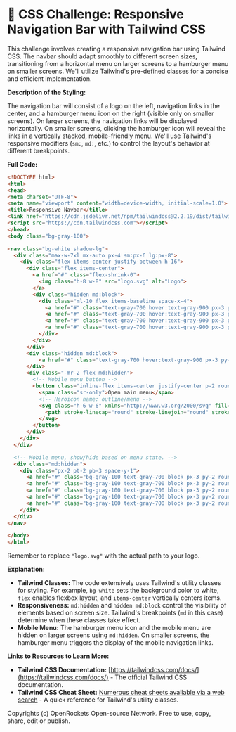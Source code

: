 # 🐞 CSS Challenge: Responsive Navigation Bar with Tailwind CSS


This challenge involves creating a responsive navigation bar using Tailwind CSS.  The navbar should adapt smoothly to different screen sizes, transitioning from a horizontal menu on larger screens to a hamburger menu on smaller screens.  We'll utilize Tailwind's pre-defined classes for a concise and efficient implementation.

**Description of the Styling:**

The navigation bar will consist of a logo on the left, navigation links in the center, and a hamburger menu icon on the right (visible only on smaller screens).  On larger screens, the navigation links will be displayed horizontally. On smaller screens, clicking the hamburger icon will reveal the links in a vertically stacked, mobile-friendly menu.  We'll use Tailwind's responsive modifiers (`sm:`, `md:`, etc.) to control the layout's behavior at different breakpoints.

**Full Code:**

```html
<!DOCTYPE html>
<html>
<head>
<meta charset="UTF-8">
<meta name="viewport" content="width=device-width, initial-scale=1.0">
<title>Responsive Navbar</title>
<link href="https://cdn.jsdelivr.net/npm/tailwindcss@2.2.19/dist/tailwind.min.css" rel="stylesheet">
<script src="https://cdn.tailwindcss.com"></script>
</head>
<body class="bg-gray-100">

<nav class="bg-white shadow-lg">
  <div class="max-w-7xl mx-auto px-4 sm:px-6 lg:px-8">
    <div class="flex items-center justify-between h-16">
      <div class="flex items-center">
        <a href="#" class="flex-shrink-0">
          <img class="h-8 w-8" src="logo.svg" alt="Logo">
        </a>
        <div class="hidden md:block">
          <div class="ml-10 flex items-baseline space-x-4">
            <a href="#" class="text-gray-700 hover:text-gray-900 px-3 py-2 rounded-md text-sm font-medium">Home</a>
            <a href="#" class="text-gray-700 hover:text-gray-900 px-3 py-2 rounded-md text-sm font-medium">About</a>
            <a href="#" class="text-gray-700 hover:text-gray-900 px-3 py-2 rounded-md text-sm font-medium">Services</a>
            <a href="#" class="text-gray-700 hover:text-gray-900 px-3 py-2 rounded-md text-sm font-medium">Contact</a>
          </div>
        </div>
      </div>
      <div class="hidden md:block">
          <a href="#" class="text-gray-700 hover:text-gray-900 px-3 py-2 rounded-md text-sm font-medium">Login</a>
      </div>
      <div class="-mr-2 flex md:hidden">
        <!-- Mobile menu button -->
        <button class="inline-flex items-center justify-center p-2 rounded-md text-gray-400 hover:text-gray-500 hover:bg-gray-100 focus:outline-none focus:ring-2 focus:ring-inset focus:ring-indigo-500">
          <span class="sr-only">Open main menu</span>
          <!-- Heroicon name: outline/menu -->
          <svg class="h-6 w-6" xmlns="http://www.w3.org/2000/svg" fill="none" viewBox="0 0 24 24" stroke="currentColor" aria-hidden="true">
            <path stroke-linecap="round" stroke-linejoin="round" stroke-width="2" d="M4 6h16M4 12h16M4 18h16" />
          </svg>
        </button>
      </div>
    </div>
  </div>

  <!-- Mobile menu, show/hide based on menu state. -->
  <div class="md:hidden">
    <div class="px-2 pt-2 pb-3 space-y-1">
      <a href="#" class="bg-gray-100 text-gray-700 block px-3 py-2 rounded-md text-base font-medium">Home</a>
      <a href="#" class="bg-gray-100 text-gray-700 block px-3 py-2 rounded-md text-base font-medium">About</a>
      <a href="#" class="bg-gray-100 text-gray-700 block px-3 py-2 rounded-md text-base font-medium">Services</a>
      <a href="#" class="bg-gray-100 text-gray-700 block px-3 py-2 rounded-md text-base font-medium">Contact</a>
      <a href="#" class="bg-gray-100 text-gray-700 block px-3 py-2 rounded-md text-base font-medium">Login</a>
    </div>
  </div>
</nav>

</body>
</html>
```

Remember to replace `"logo.svg"` with the actual path to your logo.

**Explanation:**

* **Tailwind Classes:** The code extensively uses Tailwind's utility classes for styling.  For example, `bg-white` sets the background color to white, `flex` enables flexbox layout, and `items-center` vertically centers items.
* **Responsiveness:**  `md:hidden` and `hidden md:block` control the visibility of elements based on screen size.  Tailwind's breakpoints (`md` in this case) determine when these classes take effect.
* **Mobile Menu:** The hamburger menu icon and the mobile menu are hidden on larger screens using `md:hidden`.  On smaller screens, the hamburger menu triggers the display of the mobile navigation links.


**Links to Resources to Learn More:**

* **Tailwind CSS Documentation:** [https://tailwindcss.com/docs/](https://tailwindcss.com/docs/)  -  The official Tailwind CSS documentation.
* **Tailwind CSS Cheat Sheet:** [Numerous cheat sheets available via a web search](Search "Tailwind CSS Cheat Sheet") -  A quick reference for Tailwind's utility classes.


Copyrights (c) OpenRockets Open-source Network. Free to use, copy, share, edit or publish.

